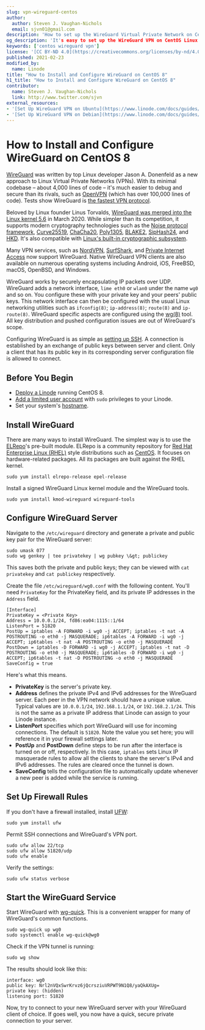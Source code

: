 ```yaml
---
slug: vpn-wireguard-centos
author:
  author: Steven J. Vaughan-Nichols
  email: sjvn01@gmail.com
description: 'How to set up the WireGuard Virtual Private Network on CentOS Linux 8.'
og_description: 'It's easy to set up the WireGuard VPN on CentOS Linux 8 with these simple instructions.'
keywords: ['centos wireguard vpn']
license: '[CC BY-ND 4.0](https://creativecommons.org/licenses/by-nd/4.0)'
published: 2021-02-23
modified_by:
  name: Linode
title: "How to Install and Configure WireGuard on CentOS 8"
h1_title: "How to Install and Configure WireGuard on CentOS 8"
contributor:
  name: Steven J. Vaughan-Nichols
  link: http://www.twitter.com/sjvn
external_resources:
- '[Set Up WireGuard VPN on Ubuntu](https://www.linode.com/docs/guides/set-up-wireguard-vpn-on-ubuntu/)'
- '[Set Up WireGuard VPN on Debian](https://www.linode.com/docs/guides/set-up-wireguard-vpn-on-debian/)'
---
```


# How to Install and Configure WireGuard on CentOS 8

[WireGuard](https://www.wireguard.com/) was written by top Linux developer Jason A. Donenfeld as a new approach to Linux Virtual Private Networks (VPNs). With its minimal codebase – about 4,000 lines of code – it&#39;s much easier to debug and secure than its rivals, such as [OpenVPN](https://openvpn.net/) (which has over 100,000 lines of code). Tests show WireGuard is [the fastest VPN protocol](https://restoreprivacy.com/vpn/fastest/).

Beloved by Linux founder Linus Torvalds, [WireGuard was merged into the Linux kernel 5.6](https://www.zdnet.com/article/linuxs-wireguard-vpn-is-here-and-ready-to-protect-you/) in March 2020. While simpler than its competition, it supports modern cryptography technologies such as the [Noise protocol framework](http://www.noiseprotocol.org/), [Curve25519](http://cr.yp.to/ecdh.html), [ChaCha20](http://cr.yp.to/chacha.html), [Poly1305](http://cr.yp.to/mac.html), [BLAKE2](https://blake2.net/), [SipHash24](https://131002.net/siphash/), and [HKD](https://eprint.iacr.org/2010/264). It&#39;s also compatible with [Linux&#39;s built-in cryptographic subsystem](https://lwn.net/Articles/761939/).

Many VPN services, such as [NordVPN](https://nordvpn.com/), [SurfShark](https://surfshark.com/), and [Private Internet Access](https://www.privateinternetaccess.com/) now support WireGuard. Native WireGuard VPN clients are also available on numerous operating systems including Android, iOS, FreeBSD, macOS, OpenBSD, and Windows.

WireGuard works by securely encapsulating IP packets over UDP. WireGuard adds a network interface, `lime eth0` or `wlan0` under the name `wg0` and so on. You configure these with your private key and your peers&#39; public keys. This network interface can then be configured with the usual Linux networking utilities such as `ifconfig(8)`; `ip-address(8)`; `route(8)` and `ip-route(8)`. WireGuard specific aspects are configured using the [wg(8)](https://git.zx2c4.com/wireguard-tools/about/src/man/wg.8) tool. All key distribution and pushed configuration issues are out of WireGuard&#39;s scope.

Configuring WireGuard is as simple as [setting up SSH](https://www.linode.com/docs/guides/security). A connection is established by an exchange of public keys between server and client. Only a client that has its public key in its corresponding server configuration file is allowed to connect.

## Before You Begin

- [Deploy a Linode](https://www.linode.com/docs/getting-started/#create-a-linode) running CentOS 8.
- [Add a limited user account](https://www.linode.com/docs/security/securing-your-server/#add-a-limited-user-account) with `sudo` privileges to your Linode.
- Set your system&#39;s [hostname](https://www.linode.com/docs/getting-started/#set-the-hostname).

## Install WireGuard

There are many ways to install WireGuard. The simplest way is to use the [ELRepo](http://elrepo.org/tiki/HomePage)&#39;s pre-built module. ELRepo is a community repository for [Red Hat Enterprise Linux (RHEL)](https://www.redhat.com/en/technologies/linux-platforms/enterprise-linux) style distributions such as [CentOS](https://www.centos.org/). It focuses on hardware-related packages. All its packages are built against the RHEL kernel.

```
sudo yum install elrepo-release epel-release
```

Install a signed WireGuard Linux kernel module and the WireGuard tools.

```
sudo yum install kmod-wireguard wireguard-tools
```

## Configure WireGuard Server

Navigate to the `/etc/wireguard` directory and generate a private and public key pair for the WireGuard server:

```
sudo umask 077
sudo wg genkey | tee privatekey | wg pubkey \&gt; publickey
```

This saves both the private and public keys; they can be viewed with `cat privatekey` and `cat publickey` respectively.

Create the file `/etc/wireguard/wg0.conf` with the following content. You&#39;ll need `PrivateKey` for the PrivateKey field, and its private IP addresses in the `Address` field.

```
[Interface]
PrivateKey = <Private Key>
Address = 10.0.0.1/24, fd86:ea04:1115::1/64
ListenPort = 51820
PostUp = iptables -A FORWARD -i wg0 -j ACCEPT; iptables -t nat -A POSTROUTING -o eth0 -j MASQUERADE; ip6tables -A FORWARD -i wg0 -j ACCEPT; ip6tables -t nat -A POSTROUTING -o eth0 -j MASQUERADE
PostDown = iptables -D FORWARD -i wg0 -j ACCEPT; iptables -t nat -D POSTROUTING -o eth0 -j MASQUERADE; ip6tables -D FORWARD -i wg0 -j ACCEPT; ip6tables -t nat -D POSTROUTING -o eth0 -j MASQUERADE
SaveConfig = true
```

Here&#39;s what this means.

- **PrivateKey** is the server&#39;s private key.
- **Address** defines the private IPv4 and IPv6 addresses for the WireGuard server. Each peer in the VPN network should have a unique value. Typical values are `10.0.0.1/24`, `192.168.1.1/24`, or `192.168.2.1/24`. This is not the same as a private IP address that Linode can assign to your Linode instance.
- **ListenPort** specifies which port WireGuard will use for incoming connections. The default is `51820`. Note the value you set here; you will reference it in your firewall settings later.
- **PostUp** and **PostDown** define steps to be run after the interface is turned on or off, respectively. In this case, `iptables` sets Linux IP masquerade rules to allow all the clients to share the server&#39;s IPv4 and IPv6 addresses. The rules are cleared once the tunnel is down.
- **SaveConfig** tells the configuration file to automatically update whenever a new peer is added while the service is running.

## Set Up Firewall Rules

If you don&#39;t have a firewall installed, install [UFW](https://ufw.org/):

```
sudo yum install ufw
```

Permit SSH connections and WireGuard&#39;s VPN port.

```
sudo ufw allow 22/tcp
sudo ufw allow 51820/udp
sudo ufw enable
```

Verify the settings:

```
sudo ufw status verbose
```

## Start the WireGuard Service

Start WireGuard with [wg-quick](https://manpages.debian.org/unstable/wireguard-tools/wg-quick.8.en.html). This is a convenient wrapper for many of WireGuard&#39;s common functions.

```
sudo wg-quick up wg0
sudo systemctl enable wg-quick@wg0
```

Check if the VPN tunnel is running:

```
sudo wg show
```

The results should look like this:

```
interface: wg0
public key: Nrl2nVQxSwrKrvz6jQcrsziuVRPWT9N1Q8/yaQkAXUg=
private key: (hidden)
listening port: 51820
```

Now, try to connect to your new WireGuard server with your WireGuard client of choice. If goes well, you now have a quick, secure private connection to your server.
